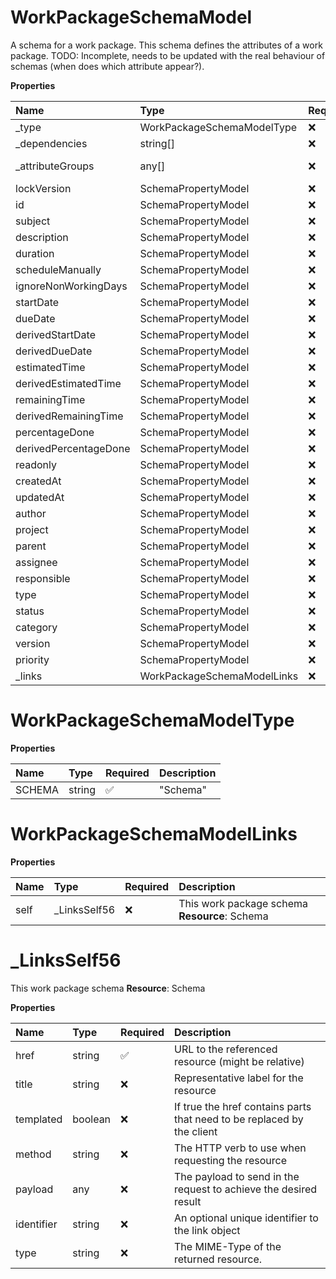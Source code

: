 # WorkPackageSchemaModel

A schema for a work package. This schema defines the attributes of a work package. TODO: Incomplete, needs to be updated with the real behaviour of schemas (when does which attribute appear?).

**Properties**

| Name                  | Type                        | Required | Description                         |
| :-------------------- | :-------------------------- | :------- | :---------------------------------- |
| \_type                | WorkPackageSchemaModelType  | ❌       |                                     |
| \_dependencies        | string[]                    | ❌       | TBD                                 |
| \_attributeGroups     | any[]                       | ❌       | TBD (WorkPackageFormAttributeGroup) |
| lockVersion           | SchemaPropertyModel         | ❌       |                                     |
| id                    | SchemaPropertyModel         | ❌       |                                     |
| subject               | SchemaPropertyModel         | ❌       |                                     |
| description           | SchemaPropertyModel         | ❌       |                                     |
| duration              | SchemaPropertyModel         | ❌       |                                     |
| scheduleManually      | SchemaPropertyModel         | ❌       |                                     |
| ignoreNonWorkingDays  | SchemaPropertyModel         | ❌       |                                     |
| startDate             | SchemaPropertyModel         | ❌       |                                     |
| dueDate               | SchemaPropertyModel         | ❌       |                                     |
| derivedStartDate      | SchemaPropertyModel         | ❌       |                                     |
| derivedDueDate        | SchemaPropertyModel         | ❌       |                                     |
| estimatedTime         | SchemaPropertyModel         | ❌       |                                     |
| derivedEstimatedTime  | SchemaPropertyModel         | ❌       |                                     |
| remainingTime         | SchemaPropertyModel         | ❌       |                                     |
| derivedRemainingTime  | SchemaPropertyModel         | ❌       |                                     |
| percentageDone        | SchemaPropertyModel         | ❌       |                                     |
| derivedPercentageDone | SchemaPropertyModel         | ❌       |                                     |
| readonly              | SchemaPropertyModel         | ❌       |                                     |
| createdAt             | SchemaPropertyModel         | ❌       |                                     |
| updatedAt             | SchemaPropertyModel         | ❌       |                                     |
| author                | SchemaPropertyModel         | ❌       |                                     |
| project               | SchemaPropertyModel         | ❌       |                                     |
| parent                | SchemaPropertyModel         | ❌       |                                     |
| assignee              | SchemaPropertyModel         | ❌       |                                     |
| responsible           | SchemaPropertyModel         | ❌       |                                     |
| type                  | SchemaPropertyModel         | ❌       |                                     |
| status                | SchemaPropertyModel         | ❌       |                                     |
| category              | SchemaPropertyModel         | ❌       |                                     |
| version               | SchemaPropertyModel         | ❌       |                                     |
| priority              | SchemaPropertyModel         | ❌       |                                     |
| \_links               | WorkPackageSchemaModelLinks | ❌       |                                     |

# WorkPackageSchemaModelType

**Properties**

| Name   | Type   | Required | Description |
| :----- | :----- | :------- | :---------- |
| SCHEMA | string | ✅       | "Schema"    |

# WorkPackageSchemaModelLinks

**Properties**

| Name | Type          | Required | Description                                   |
| :--- | :------------ | :------- | :-------------------------------------------- |
| self | \_LinksSelf56 | ❌       | This work package schema **Resource**: Schema |

# \_LinksSelf56

This work package schema **Resource**: Schema

**Properties**

| Name       | Type    | Required | Description                                                            |
| :--------- | :------ | :------- | :--------------------------------------------------------------------- |
| href       | string  | ✅       | URL to the referenced resource (might be relative)                     |
| title      | string  | ❌       | Representative label for the resource                                  |
| templated  | boolean | ❌       | If true the href contains parts that need to be replaced by the client |
| method     | string  | ❌       | The HTTP verb to use when requesting the resource                      |
| payload    | any     | ❌       | The payload to send in the request to achieve the desired result       |
| identifier | string  | ❌       | An optional unique identifier to the link object                       |
| type       | string  | ❌       | The MIME-Type of the returned resource.                                |

<!-- This file was generated by liblab | https://liblab.com/ -->
